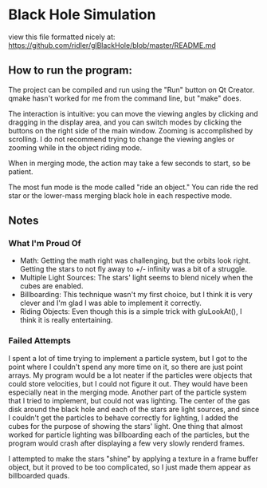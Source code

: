 # Black Hole Simulation

view this file formatted nicely at: https://github.com/ridler/glBlackHole/blob/master/README.md

## How to run the program:

The project can be compiled and run using the "Run" button on Qt Creator.  qmake hasn't worked for me from the command line, but "make" does.

The interaction is intuitive: you can move the viewing angles by clicking and dragging in the display area, and you can switch modes by clicking the buttons on the right side of the main window.  Zooming is accomplished by scrolling.  I do not recommend trying to change the viewing angles or zooming while in the object riding mode.

When in merging mode, the action may take a few seconds to start, so be patient.

The most fun mode is the mode called "ride an object."  You can ride the red star or the lower-mass merging black hole in each respective mode.

## Notes

### What I'm Proud Of

- Math:  Getting the math right was challenging, but the orbits look right.  Getting the stars to not fly away to +/- infinity was a bit of a struggle.
- Multiple Light Sources: The stars' light seems to blend nicely when the cubes are enabled.
- Billboarding: This technique wasn't my first choice, but I think it is very clever and I'm glad I was able to implement it correctly.
- Riding Objects:  Even though this is a simple trick with gluLookAt(), I think it is really entertaining.

### Failed Attempts

I spent a lot of time trying to implement a particle system, but I got to the point where I couldn't spend any more time on it, so there are just point arrays.  My program would be a lot neater if the particles were objects that could store velocities, but I could not figure it out.  They would have been especially neat in the merging mode.  Another part of the particle system that I tried to implement, but could not was lighting.  The center of the gas disk around the black hole and each of the stars are light sources, and since I couldn't get the particles to behave correctly for lighting, I added the cubes for the purpose of showing the stars' light.  One thing that almost worked for particle lighting was billboarding each of the particles, but the program would crash after displaying a few very slowly renderd frames.

I attempted to make the stars "shine" by applying a texture in a frame buffer object, but it proved to be too complicated, so I just made them appear as billboarded quads.
